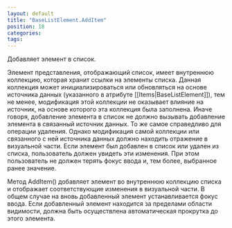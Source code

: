 ```yaml
---
layout: default
title: "BaseListElement.AddItem"
position: 18
categories: 
tags: 
---
```


Добавляет элемент в список.

Элемент представления, отображающий список, имеет внутреннюю коллекцию, которая хранит ссылки на элементы списка. Данная коллекция может инициализироваться или обновляться на основе источника данных (указанного в атрибуте [[Items|BaseListElement]]), тем не менее, модификация этой коллекции не оказывает влияние на источник, на основе которого эта коллекция была заполнена. Иначе говоря, добавление элемента в список не должно вызывать добавление элемента в связанный источник данных. То же самое справедливо для операции удаления. Однако модификация самой коллекции или связанного с ней источника данных должно находить отражение в визуальной части. Если элемент был добавлен в список или удален из списка, пользователь должен увидеть эти изменения. При этом пользователь не должен терять фокус ввода и, тем более, выбранное ранее значение.

Метод AddItem() добавляет элемент во внутреннюю коллекцию списка и отображает соответствующие изменения в визуальной части. В общем случае на вновь добавленный элемент устанавливается фокус ввода. Если добавленный элемент находится за пределами области видимости, должна быть осуществлена автоматическая прокрутка до этого элемента.

 

 

